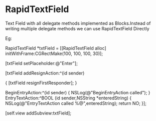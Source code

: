 # RapidTextField
Text Field with all delegate methods implemented as Blocks.Instead of writing multiple delegate methods we can use RapidTextField Directly 

Eg:

RapidTextField *txtField = [[RapidTextField alloc] initWithFrame:CGRectMake(100, 100, 100, 30)];

[txtField setPlaceholder:@"Enter"];

[txtField addResignAction:^(id sender) 

 {
     [txtField resignFirstResponder];
 } 
    
  BeginEntryAction:^(id sender) {
        NSLog(@"BeginEntryAction called");
    } 
    EntryTextAction:^BOOL (id sender,NSString *enteredString) 
    {
        NSLog(@"EntryTextAction called %@",enteredString);
        return NO;
    }];
    
[self.view addSubview:txtField];
